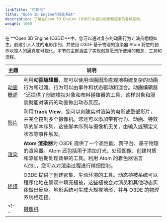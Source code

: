 ```yaml
---
linkTitle: "可视化"
title: "Open 3D Engine可视化系统"
description: 了解在Open 3D Engine (O3DE)中提供动画和渲染的各种系统。
weight: 1000
---
```


在 **Open 3D Engine (O3DE)**中，您可以通过复杂的动画行为让演员栩栩如生，创建引人入胜的电影序列，并使用 O3DE 基于物理的渲染器 Atom 将您的创作以惊人的逼真度可视化。本节的主题涵盖了实现创意愿景所使用的概念、工具和流程。

| 主题 | 说明 |
| - | - |
| [动画概述](./animation) | 利用**动画编辑器**，您可以使用动画图形直观地构建复杂的动画行为和过渡。行为可以由事件和状态驱动和混合。动画编辑器 "还提供了创建模拟对象和布料碰撞器的工具，这样对象和服装就能对演员的动画做出动态反应。|
| [影片](./cinematics) | 利用**Track View**，您可以创建实时渲染的电影或整部影片，并完全控制多个摄像机。您还可以添加带有行为、动画、特效等的脚本序列，这些脚本序列与摄像机无关，由输入或预定义状态等事件触发。 |
| [渲染](./rendering) | **Atom 渲染器**为 O3DE 提供了一个高性能、跨平台、基于物理的渲染器。Atom 还包括用于添加灯光、处理图像、创建材质和添加后期处理效果的工具。利用 Atom 的着色器语言 AZSL，您可以对渲染过程进行精细控制。 |
| [环境](./environments) | O3DE 提供了创建密集、生动环境的工具。动态植被系统可以程序化地在景观中填充植被，这些植被会对演员和其他动态实体做出反应。地形系统可生成大规模地形，并与 O3DE 的物理系统相连接。|
<!-- | [摄像机](./cameras) | 摄像机定义了要渲染的视图。您可以使用多个摄像机、在摄像机之间切换、通过脚本和关键帧为摄像机制作动画，还可以创建复杂的摄像机和灯光装备，以响应运行时事件和模拟。 | -->
